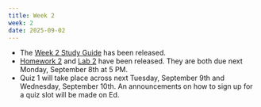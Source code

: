 ```yaml
---
title: Week 2
week: 2
date: 2025-09-02
---
```


- The [Week 2 Study Guide](/assets/guides/fall25/week02.pdf) has been released.
- [Homework 2](http://prob140.datahub.berkeley.edu/hub/user-redirect/git-pull?repo=https://github.com/prob140/materials-fa25&branch=main&subPath=hw/Homework_02.ipynb) and [Lab 2](http://prob140.datahub.berkeley.edu/hub/user-redirect/git-pull?repo=https://github.com/prob140/materials-fa25&branch=main&subPath=lab/Lab_02.ipynb) have been released. They are both due next Monday, September 8th at 5 PM.
- Quiz 1 will take place across next Tuesday, September 9th and Wednesday, September 10th. An announcements on how to sign up for a quiz slot will be made on Ed.